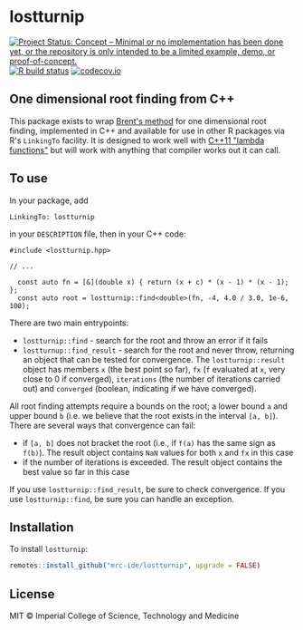 # lostturnip

<!-- badges: start -->
[![Project Status: Concept – Minimal or no implementation has been done yet, or the repository is only intended to be a limited example, demo, or proof-of-concept.](https://www.repostatus.org/badges/latest/concept.svg)](https://www.repostatus.org/#concept)
[![R build status](https://github.com/mrc-ide/lostturnip/workflows/R-CMD-check/badge.svg)](https://github.com/mrc-ide/lostturnip/actions)
[![codecov.io](https://codecov.io/github/mrc-ide/lostturnip/coverage.svg?branch=main)](https://codecov.io/github/mrc-ide/lostturnip?branch=main)
<!-- badges: end -->

## One dimensional root finding from C++

This package exists to wrap [Brent's method](https://en.wikipedia.org/wiki/Brent%27s_method) for one dimensional root finding, implemented in C++ and available for use in other R packages via R's `LinkingTo` facility. It is designed to work well with [C++11 "lambda functions"](https://learn.microsoft.com/en-us/cpp/cpp/lambda-expressions-in-cpp?view=msvc-170) but will work with anything that compiler works out it can call.

## To use

In your package, add

```
LinkingTo: lostturnip
```

in your `DESCRIPTION` file, then in your C++ code:

```
#include <lostturnip.hpp>

// ...

  const auto fn = [&](double x) { return (x + c) * (x - 1) * (x - 1); };
  const auto root = lostturnip::find<double>(fn, -4, 4.0 / 3.0, 1e-6, 100);
```

There are two main entrypoints:

* `lostturnip::find` - search for the root and throw an error if it fails
* `lostturnup::find_result` - search for the root and never throw, returning an object that can be tested for convergence.  The `lostturnip::result` object has members `x` (the best point so far), `fx` (`f` evaluated at `x`, very close to 0 if converged), `iterations` (the number of iterations carried out) and `converged` (boolean, indicating if we have converged).

All root finding attempts require a bounds on the root; a lower bound `a` and upper bound `b` (i.e. we believe that the root exists in the interval `[a, b]`). There are several ways that convergence can fail:

* if `[a, b]` does not bracket the root (i.e., if `f(a)` has the same sign as `f(b)`). The result object contains `NaN` values for both `x` and `fx` in this case
* if the number of iterations is exceeded. The result object contains the best value so far in this case

If you use `lostturnip::find_result`, be sure to check convergence. If you use `lostturnip::find`, be sure you can handle an exception.

## Installation

To install `lostturnip`:

```r
remotes::install_github("mrc-ide/lostturnip", upgrade = FALSE)
```

## License

MIT © Imperial College of Science, Technology and Medicine

